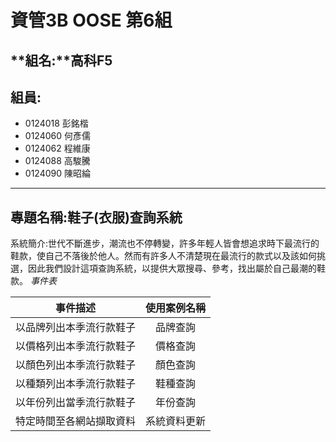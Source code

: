 # **資管3B OOSE 第6組** #
## **組名:**高科F5  ##
## **組員:** ##
- 0124018 彭銘楷
- 0124060 何彥儒
- 0124062 程維康
- 0124088 高駿騰
- 0124090 陳昭綸


----------

## **專題名稱:鞋子(衣服)查詢系統** ##
系統簡介:世代不斷進步，潮流也不停轉變，許多年輕人皆會想追求時下最流行的鞋款，使自己不落後於他人。然而有許多人不清楚現在最流行的款式以及該如何挑選，因此我們設計這項查詢系統，以提供大眾搜尋、參考，找出屬於自己最潮的鞋款。
*事件表*

|       事件描述         |使用案例名稱    |
|:----------------------:|:--------------:|
|以品牌列出本季流行款鞋子|  品牌查詢      |
|以價格列出本季流行款鞋子|  價格查詢      |
|以顏色列出本季流行款鞋子|  顏色查詢      |
|以種類列出本季流行款鞋子|  鞋種查詢      |
|以年份列出當季流行款鞋子|  年份查詢      |
|特定時間至各網站擷取資料|  系統資料更新  |
